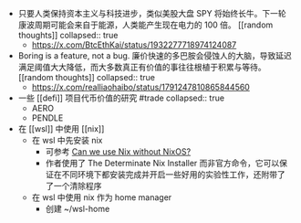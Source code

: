 - 只要人类保持资本主义与科技进步，类似美股大盘 SPY 将始终长牛。下一轮康波周期可能会来自于能源，人类能产生现在电力的 100 倍。 [[random thoughts]]
  collapsed:: true
	- https://x.com/BtcEthKai/status/1932277718974124087
- Boring is a feature, not a bug. 廉价快速的多巴胺会侵蚀人的大脑，导致延迟满足阈值大大降低，而大多数真正有价值的事往往根植于积累与等待。 [[random thoughts]]
  collapsed:: true
	- https://x.com/realliaohaibo/status/1791247810865844560
- 一些 [[defi]] 项目代币价值的研究 #trade
  collapsed:: true
	- AERO
	- PENDLE
- 在 [[wsl]] 中使用 [[nix]]
	- 在 wsl 中先安装 nix
		- 可参考 [Can we use Nix without NixOS?](https://www.youtube.com/watch?v=BMn_GWg2Ai0)
		- 作者使用了 The Determinate Nix Installer 而非官方命令，它可以保证在不同环境下都安装完成并开启一些好用的实验性工作，还附带了了一个清除程序
	- 在 wsl 中使用 nix 作为 home manager
		- 创建 ~/wsl-home